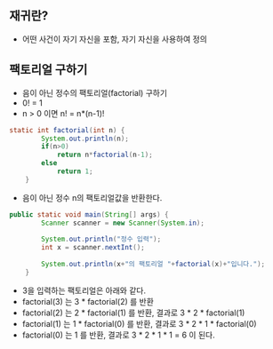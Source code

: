 ## 재귀란?
- 어떤 사건이 자기 자신을 포함, 자기 자신을 사용하여 정의
  
## 팩토리얼 구하기
- 음이 아닌 정수의 팩토리얼(factorial) 구하기
- 0! = 1
- n > 0 이면 n! = n*(n-1)!
```java
static int factorial(int n) {
		System.out.println(n);
		if(n>0)
			return n*factorial(n-1);
		else
			return 1;
	}
```
- 음이 아닌 정수 n의 팩토리얼값을 반환한다.

```java
public static void main(String[] args) {
		Scanner scanner = new Scanner(System.in);
		
		System.out.println("정수 입력");
		int x = scanner.nextInt();
		
		System.out.println(x+"의 팩토리얼 "+factorial(x)+"입니다.");
	}
```
- 3을 입력하는 팩토리얼은 아래와 같다.
 - factorial(3) 는 3 * factorial(2) 를 반환
 - factorial(2) 는 2 * factorial(1) 를 반환, 결과로 3 * 2 * factorial(1)
 - factorial(1) 는 1 * factorial(0) 를 반환, 결과로 3 * 2 * 1 * factorial(0)
 - factorial(0) 는 1 를 반환, 결과로 3 * 2 * 1 * 1 = 6 이 된다.
